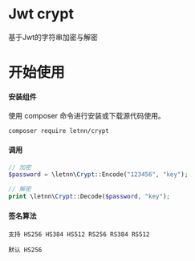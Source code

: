 # Jwt crypt

基于Jwt的字符串加密与解密

# 开始使用

#### 安装组件
使用 composer 命令进行安装或下载源代码使用。

```
composer require letnn/crypt
```

#### 调用
```php
// 加密
$password = \letnn\Crypt::Encode("123456", "key");

// 解密
print \letnn\Crypt::Decode($password, "key");
```

#### 签名算法
```
支持 HS256 HS384 HS512 RS256 RS384 RS512
```
```
默认 HS256
```

